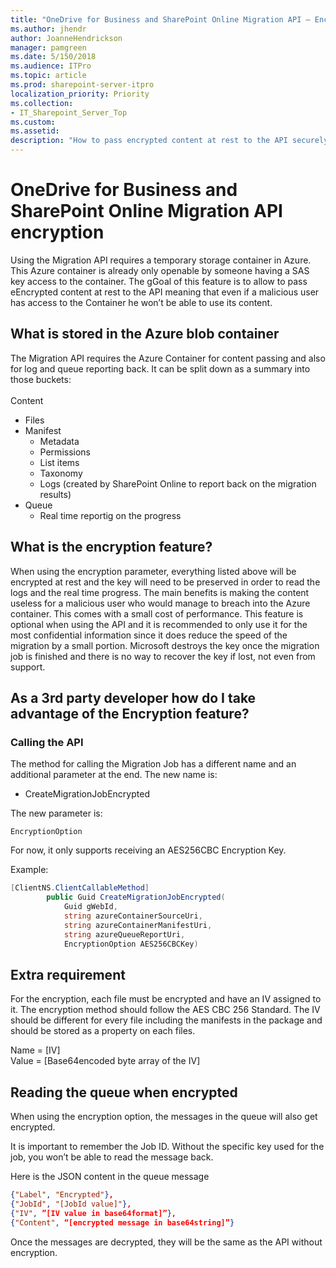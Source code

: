 ```yaml
---
title: "OneDrive for Business and SharePoint Online Migration API – Encryption"
ms.author: jhendr
author: JoanneHendrickson
manager: pamgreen
ms.date: 5/150/2018
ms.audience: ITPro
ms.topic: article
ms.prod: sharepoint-server-itpro
localization_priority: Priority
ms.collection: 
- IT_Sharepoint_Server_Top
ms.custom: 
ms.assetid: 
description: "How to pass encrypted content at rest to the API securely."
---
```

# OneDrive for Business and SharePoint Online Migration API encryption

Using the Migration API requires a temporary storage container in Azure. This Azure container is already only openable by someone having a SAS key access to the container. The gGoal of this feature is to allow to pass eEncrypted content at rest to the API meaning that even if a malicious user has access to the Container he won’t be able to use its content.

## What is stored in the Azure blob container
The Migration API requires the Azure Container for content passing and also for log and queue reporting back. It can be split down as a summary into those buckets:<br><bR>
Content
- Files
- Manifest
    - Metadata
    - Permissions
    - List items
    - Taxonomy
    - Logs (created by SharePoint Online to report back on the migration results)
- Queue
    - Real time reportig on the progress

## What is the encryption feature?
When using the encryption parameter, everything listed above will be encrypted at rest and the key will need to be preserved in order to read the logs and the real time progress. 
The main benefits is making the content useless for a malicious user who would manage to breach into the Azure container. This comes with a small cost of performance. This feature is optional when using the API and it is recommended to only use it for the most confidential information since it does reduce the speed of the migration by a small portion. Microsoft destroys the key once the migration job is finished and there is no way to recover the key if lost, not even from support. 

## As a 3rd party developer how do I take advantage of the Encryption feature?
### Calling the API
The method for calling the Migration Job has a different name and an additional parameter at the end. The new name is: 
- CreateMigrationJobEncrypted <br>

The new parameter is: 

    EncryptionOption

For now, it only supports receiving an AES256CBC Encryption Key.

Example:

```csharp
[ClientNS.ClientCallableMethod]
        public Guid CreateMigrationJobEncrypted(
            Guid gWebId,
            string azureContainerSourceUri,
            string azureContainerManifestUri,
            string azureQueueReportUri,
            EncryptionOption AES256CBCKey)
```

## Extra requirement
For the encryption, each file must be encrypted and have an IV assigned to it. The encryption method should follow the AES CBC 256 Standard. The IV should be different for every file including the manifests in the package and should be stored as a property on each files. 

Name = [IV] <br>
Value = [Base64encoded byte array of the IV] <br>

## Reading the queue when encrypted
When using the encryption option, the messages in the queue will also get encrypted.<br>

It is important to remember the Job ID. Without the specific key used for the job, you won’t be able to read the message back.

Here is the JSON content in the queue message
```json
{"Label", "Encrypted"},
{"JobId", "[JobId value]"},
{"IV", ”[IV value in base64format]”},     
{"Content", “[encrypted message in base64string]”}  
```

Once the messages are decrypted, they will be the same as the API without encryption.
